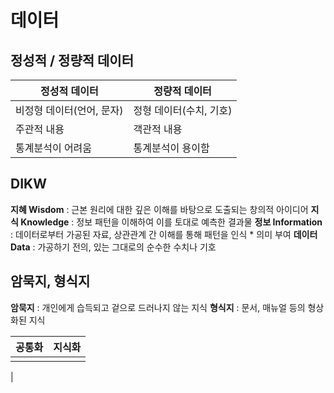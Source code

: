 # 데이터

## 정성적 / 정량적 데이터

|정성적 데이터|정량적 데이터|
|--|--|
|비정형 데이터(언어, 문자)|정형 데이터(수치, 기호)|
|주관적 내용|객관적 내용|
|통계분석이 어려움|통계분석이 용이함|

## DIKW

**지혜 Wisdom** : 근본 원리에 대한 깊은 이해를 바탕으로 도출되는 창의적 아이디어
**지식 Knowledge** : 정보 패턴을 이해하여 이를 토대로 예측한 결과물
**정보 Information** : 데이터로부터 가공된 자료, 상관관계 간 이해를 통해 패턴을 인식 * 의미 부여
**데이터 Data** : 가공하기 전의, 있는 그대로의 순수한 수치나 기호

## 암묵지, 형식지

**암묵지** : 개인에게 습득되고 겉으로 드러나지 않는 지식
**형식지** : 문서, 매뉴얼 등의 형상화된 지식

|공통화|지식화|
|--|--|
|||
|
